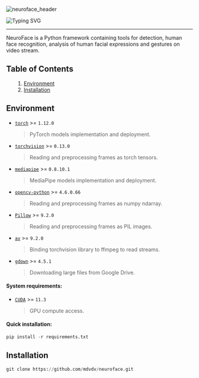 ![neuroface_header](https://user-images.githubusercontent.com/83948828/178101505-a6654269-c692-41f1-b508-9ff51068fd3f.jpg)

![Typing SVG](https://readme-typing-svg.herokuapp.com?size=100&color=F7F7F7&center=true&vCenter=true&width=1875&height=100&lines=NeuroFace)

---

NeuroFace is a Python framework containing tools for detection, human face recognition, analysis of human facial expressions and gestures on video stream.

<a name='000'></a>
<h2>Table of Contents</h2>

<ul>
    <ol type='1'>
    <li><a href='#001'>Environment</a></li>
    <li><a href='#002'>Installation</a></li>
    </ol>
</ul>

<a name='001'></a>
<h2>Environment</h2>

- [`torch`](https://github.com/pytorch/pytorch) >= `1.12.0`

  > PyTorch models implementation and deployment.

- [`torchvision`](https://github.com/pytorch/vision) >= `0.13.0`

  > Reading and preprocessing frames as torch tensors.

- [`mediapipe`](https://github.com/google/mediapipe) >= `0.8.10.1`

  > MediaPipe models implementation and deployment.

- [`opencv-python`](https://github.com/opencv/opencv-python) >= `4.6.0.66`

  > Reading and preprocessing frames as numpy ndarray.

- [`Pillow`](https://github.com/python-pillow/Pillow) >= `9.2.0`

  > Reading and preprocessing frames as PIL images.

- [`av`](https://github.com/PyAV-Org/PyAV) >= `9.2.0`

  > Binding torchvision library to ffmpeg to read streams.

- [`gdown`](https://github.com/wkentaro/gdown) >= `4.5.1`

  > Downloading large files from Google Drive.

<h4>System requirements:</h4>

- [`CUDA`](https://developer.nvidia.com/cuda-downloads) >= `11.3`

  > GPU compute access.

<h4>Quick installation:</h4>

```python
pip install -r requirements.txt
```

<a name='002'></a>
<h2>Installation</h2>

```python
git clone https://github.com/mdvdv/neuroface.git
```
